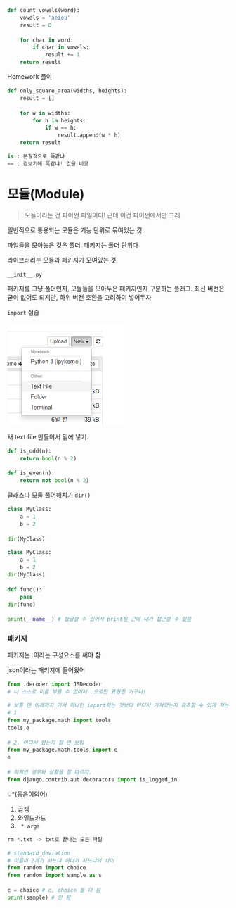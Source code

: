 ```python
def count_vowels(word):
    vowels = 'aeiou'
    result = 0
    
    for char in word:
        if char in vowels:
            result += 1
    return result
```

Homework 풀이 

```python
def only_square_area(widths, heights):
    result = []
    
    for w in widths:
        for h in heights:
            if w == h:
                result.append(w * h)
    return result
```

```python
is : 본질적으로 똑같냐 
== : 겉보기에 똑같냐! 값을 비교 
```

# 모듈(Module)

>  모듈이라는 건 파이썬 파일이다! 근데 이건 파이썬에서만 그래 

일반적으로 통용되는 모듈은 기능 단위로 묶여있는 것.

 파일들을 모아놓은 것은 폴더. 패키지는 폴더 단위다

라이브러리는 모듈과 패키지가 모여있는 것.



`__init__.py`  

패키지를 그냥 폴더인지, 모듈들을 모아두은 패키지인지 구분하는 플래그. 최신 버전은 굳이 없어도 되지만, 하위 버전 호환을 고려하여 넣어두자 



`import` 실습

![image-20210728130128229](OOP.assets/image-20210728130128229.png)

새 text file 만들어서 밑에 넣기.

```python
def is_odd(n):
    return bool(n % 2)

def is_even(n):
    return not bool(n % 2)
```

클래스나 모듈 풀어해치기 `dir()`

```python
class MyClass:
    a = 1
    b = 2 
    
dir(MyClass)
```

```python
class MyClass:
    a = 1
    b = 2
dir(MyClass)

def func():
    pass
dir(func)

print(__name__) # 접글할 수 있어서 print됨 근데 내가 접근할 수 없음 
```



### 패키지

패키지는 .이라는 구성요소를 써야 함 

json이라는 패키지에 들어왔어 

```python
from .decoder import JSDecoder
# 나 스스로 이름 부를 수 없어서 .으로만 표현한 거구나!  
```

```python
# 보통 맨 아래까지 가서 하나만 import하는 것보다 어디서 가져왔는지 유추할 수 있게 적는 것이 권장됨. 1이 더 낫다 
# 1 
from my_package.math import tools
tools.e

# 2. 어디서 왔는지 잘 안 보임 
from my_package.math.tools import e
e

# 하지만 경우와 상황을 잘 따르자. 
from django.contrib.aut.decorators import is_logged_in
```

:bulb:*(동음이의어)

1. 곱셈
2. 와일드카드
3. ` * args`

```python
rm *.txt -> txt로 끝나는 모든 파일
```

```python
# standard_deviation 
# 이름이 2개가 사느냐 하나가 사느냐의 차이 
from random import choice
from random import sample as s

c = choice # c, choice 둘 다 됨
print(sample) # 안 됨 


```

